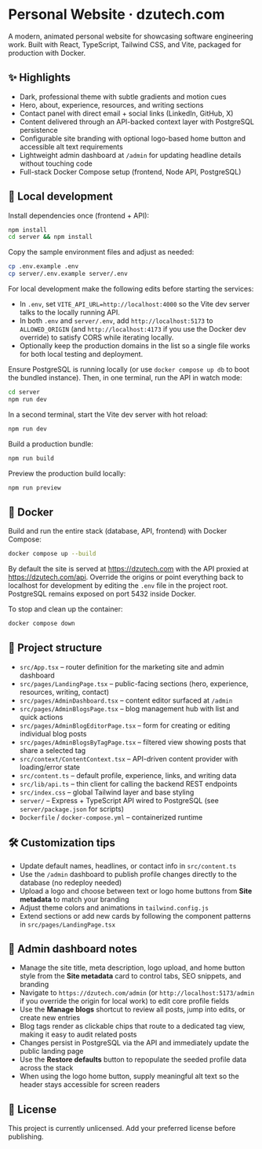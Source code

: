 # Personal Website · dzutech.com

A modern, animated personal website for showcasing software engineering work. Built with React, TypeScript, Tailwind CSS, and Vite, packaged for production with Docker.

## ✨ Highlights

- Dark, professional theme with subtle gradients and motion cues
- Hero, about, experience, resources, and writing sections
- Contact panel with direct email + social links (LinkedIn, GitHub, X)
- Content delivered through an API-backed context layer with PostgreSQL persistence
- Configurable site branding with optional logo-based home button and accessible alt text requirements
- Lightweight admin dashboard at `/admin` for updating headline details without touching code
- Full-stack Docker Compose setup (frontend, Node API, PostgreSQL)

## 🚀 Local development

Install dependencies once (frontend + API):

```bash
npm install
cd server && npm install
```

Copy the sample environment files and adjust as needed:

```bash
cp .env.example .env
cp server/.env.example server/.env
```

For local development make the following edits before starting the services:

- In `.env`, set `VITE_API_URL=http://localhost:4000` so the Vite dev server talks to the locally running API.
- In both `.env` and `server/.env`, add `http://localhost:5173` to `ALLOWED_ORIGIN` (and `http://localhost:4173` if you use the Docker dev override) to satisfy CORS while iterating locally.
- Optionally keep the production domains in the list so a single file works for both local testing and deployment.

Ensure PostgreSQL is running locally (or use `docker compose up db` to boot the bundled instance). Then, in one terminal, run the API in watch mode:

```bash
cd server
npm run dev
```

In a second terminal, start the Vite dev server with hot reload:

```bash
npm run dev
```

Build a production bundle:

```bash
npm run build
```

Preview the production build locally:

```bash
npm run preview
```

## 🐳 Docker

Build and run the entire stack (database, API, frontend) with Docker Compose:

```bash
docker compose up --build
```

By default the site is served at <https://dzutech.com> with the API proxied at <https://dzutech.com/api>. Override the origins or point everything back to localhost for development by editing the `.env` file in the project root. PostgreSQL remains exposed on port 5432 inside Docker.

To stop and clean up the container:

```bash
docker compose down
```

## 📁 Project structure

- `src/App.tsx` – router definition for the marketing site and admin dashboard
- `src/pages/LandingPage.tsx` – public-facing sections (hero, experience, resources, writing, contact)
- `src/pages/AdminDashboard.tsx` – content editor surfaced at `/admin`
- `src/pages/AdminBlogsPage.tsx` – blog management hub with list and quick actions
- `src/pages/AdminBlogEditorPage.tsx` – form for creating or editing individual blog posts
- `src/pages/AdminBlogsByTagPage.tsx` – filtered view showing posts that share a selected tag
- `src/context/ContentContext.tsx` – API-driven content provider with loading/error state
- `src/content.ts` – default profile, experience, links, and writing data
- `src/lib/api.ts` – thin client for calling the backend REST endpoints
- `src/index.css` – global Tailwind layer and base styling
- `server/` – Express + TypeScript API wired to PostgreSQL (see `server/package.json` for scripts)
- `Dockerfile` / `docker-compose.yml` – containerized runtime

## 🛠️ Customization tips

- Update default names, headlines, or contact info in `src/content.ts`
- Use the `/admin` dashboard to publish profile changes directly to the database (no redeploy needed)
- Upload a logo and choose between text or logo home buttons from **Site metadata** to match your branding
- Adjust theme colors and animations in `tailwind.config.js`
- Extend sections or add new cards by following the component patterns in `src/pages/LandingPage.tsx`

## 🔐 Admin dashboard notes

 - Manage the site title, meta description, logo upload, and home button style from the **Site metadata** card to control tabs, SEO snippets, and branding
- Navigate to `https://dzutech.com/admin` (or `http://localhost:5173/admin` if you override the origin for local work) to edit core profile fields
- Use the **Manage blogs** shortcut to review all posts, jump into edits, or create new entries
- Blog tags render as clickable chips that route to a dedicated tag view, making it easy to audit related posts
- Changes persist in PostgreSQL via the API and immediately update the public landing page
- Use the **Restore defaults** button to repopulate the seeded profile data across the stack
- When using the logo home button, supply meaningful alt text so the header stays accessible for screen readers

## 📄 License

This project is currently unlicensed. Add your preferred license before publishing.
